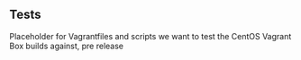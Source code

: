Tests
-----

Placeholder for Vagrantfiles and scripts we want to test the 
CentOS Vagrant Box builds against, pre release

